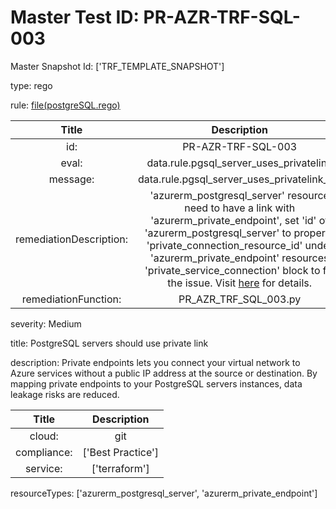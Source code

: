 



# Master Test ID: PR-AZR-TRF-SQL-003


Master Snapshot Id: ['TRF_TEMPLATE_SNAPSHOT']

type: rego

rule: [file(postgreSQL.rego)]  
  
  
  
  

|Title|Description|
| :---: | :---: |
|id: |PR-AZR-TRF-SQL-003|
|eval: |data.rule.pgsql_server_uses_privatelink|
|message: |data.rule.pgsql_server_uses_privatelink_err|
|remediationDescription: |'azurerm_postgresql_server' resource need to have a link with 'azurerm_private_endpoint', set 'id' of 'azurerm_postgresql_server' to property 'private_connection_resource_id' under 'azurerm_private_endpoint' resources 'private_service_connection' block to fix the issue. Visit <a href='https://registry.terraform.io/providers/hashicorp/azurerm/latest/docs/resources/private_endpoint#private_connection_resource_id' target='_blank'>here</a> for details.|
|remediationFunction: |PR_AZR_TRF_SQL_003.py|


severity: Medium

title: PostgreSQL servers should use private link

description: Private endpoints lets you connect your virtual network to Azure services without a public IP address at the source or destination. By mapping private endpoints to your PostgreSQL servers instances, data leakage risks are reduced.  
  
  

|Title|Description|
| :---: | :---: |
|cloud: |git|
|compliance: |['Best Practice']|
|service: |['terraform']|


resourceTypes: ['azurerm_postgresql_server', 'azurerm_private_endpoint']


[file(postgreSQL.rego)]: https://github.com/prancer-io/prancer-compliance-test/tree/master/azure/terraform/postgreSQL.rego
